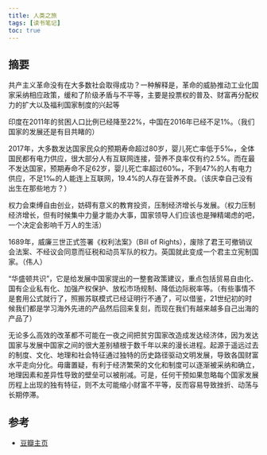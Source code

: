 ```yaml
---
title: 人类之旅
tags: [读书笔记]
toc: true
---
```


## 摘要

共产主义革命没有在大多数社会取得成功？一种解释是，革命的威胁推动工业化国家采纳相应政策，缓和了阶级矛盾与不平等，主要是投票权的普及、财富再分配权力的扩大以及福利国家制度的兴起等


印度在2011年的贫困人口比例已经降至22%，中国在2016年已经不足1%。（我们国家的发展还是有目共睹的）


2017年，大多数发达国家民众的预期寿命超过80岁，婴儿死亡率低于5‰，全体国民都有电力供应，很大部分人有互联网连接，营养不良率仅有约2.5%。而在最不发达国家，预期寿命不足62岁，婴儿死亡率超过60‰，不到47%的人有电力供应，不足1‰的人能连上互联网，19.4%的人存在营养不良。（该庆幸自己没有出生在那些地方？）


权力会束缚自由创业，妨碍有意义的教育投资，压制经济增长与发展。（权力压制经济增长，但有时候集中力量才能办大事，国家领导人们应该也是殚精竭虑的吧，一个决定会影响千万人的生活）


1689年，威廉三世正式签署《权利法案》（Bill of Rights），废除了君王可撤销议会法案、不经议会同意而征税和动员军队的权力。英国就此变成一个君主立宪制国家。（伟人）


“华盛顿共识”，它是给发展中国家提出的一整套政策建议，重点包括贸易自由化、国有企业私有化、加强产权保护、放松市场规制、降低边际税率等。（有些事情不是套用公式就行了，照搬苏联模式已经证明行不通了，可以借鉴，21世纪初的时候我们都是学习海外先进的产品然后回来复刻，而现在我们有越来越多自己出海的产品了）


无论多么高效的改革都不可能在一夜之间把贫穷国家改造成发达经济体，因为发达国家与发展中国家之间的很大差别植根于数千年以来的漫长进程。起源于遥远过去的制度、文化、地理和社会特征通过独特的历史路径驱动文明发展，导致各国财富水平走向分化。毋庸置疑，有利于经济繁荣的文化和制度可以逐渐被采纳和确立，地理因素和差异性导致的壁垒可以被削减。可是，任何干预如果忽略每个国家发展历程上出现的独有特征，则不太可能缩小财富不平等，反而容易导致挫折、动荡与长期停滞。



## 参考

- [豆瓣主页](https://book.douban.com/subject/36035856/)

